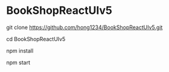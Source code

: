 # BookShopReactUIv5

git clone https://github.com/hong1234/BookShopReactUIv5.git

cd BookShopReactUIv5

npm install

npm start
